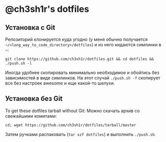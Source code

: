 # @ch3sh1r's dotfiles

## Установка с Git

Репозиторий клонируется куда угодно (у меня обычно получается 
`~/<long_way_to_code_directory>/dotfiles`) и из него кидаются 
симлинки в `~`:

    git clone https://github.com/ch3sh1r/dotfiles.git && cd dotfiles && ./push.sh -l

Иногда удобнее скопировать минимально необходимое и обойтись 
без зависимостей в виде симлинков. На этот случай `./push.sh -f`
скопирует все без настроек awesome и еще какой-то шелухи.

## Установка без Git

To get these dotfiles tarball without Git:
Можно скачать архив со свежайшими комитами:

    cd; wget https://github.com/ch3sh1r/dotfiles/tarball/master

Затем ручками распаковать (`tar xzf dotfiles`) и выполнить `./push.sh`.

